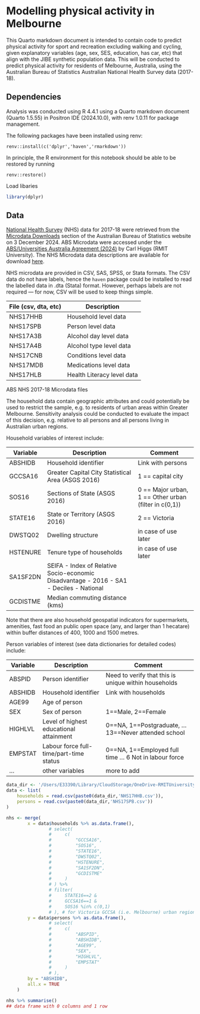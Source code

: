 # Modelling physical activity in Melbourne


This Quarto markdown document is intended to contain code to predict
physical activity for sport and recreation excluding walking and
cycling, given explanatory variables (age, sex, SES, education, has car,
etc) that align with the JIBE synthetic population data. This will be
conducted to predict physical activity for residents of Melbourne,
Australia, using the Australian Bureau of Statistics Australian National
Health Survey data (2017-18).

## Dependencies

Analysis was conducted using R 4.4.1 using a Quarto markdown document
(Quarto 1.5.55) in Positron IDE (2024.10.0), with renv 1.0.11 for
package management.

The following packages have been installed using renv:

    renv::install(c('dplyr','haven','rmarkdown'))

In principle, the R environment for this notebook should be able to be
restored by running

    renv::restore()

Load libaries

``` r
library(dplyr)
```

## Data

[National Health
Survey](https://www.abs.gov.au/statistics/microdata-tablebuilder/available-microdata-tablebuilder/national-health-survey)
(NHS) data for 2017-18 were retrieved from the [Microdata
Downloads](https://microdatadownload.abs.gov.au/MicrodataDownload/login.xhtml)
section of the Australian Bureau of Statistics website on 3 December
2024. ABS Microdata were accessed under the [ABS/Universities Australia
Agreement
(2024)](https://www.abs.gov.au/statistics/microdata-tablebuilder/absuniversities-australia-agreement)
by Carl Higgs (RMIT University). The NHS Microdata data descriptions are
available for download
[here](https://www.abs.gov.au/statistics/microdata-tablebuilder/available-microdata-tablebuilder/national-health-survey#data-item-lists).

NHS microdata are provided in CSV, SAS, SPSS, or Stata formats. The CSV
data do not have labels, hence the `haven` package could be installed to
read the labelled data in .dta (Stata) format. However, perhaps labels
are not required — for now, CSV will be used to keep things simple.

| File (csv, dta, etc) | Description                |
|----------------------|----------------------------|
| NHS17HHB             | Household level data       |
| NHS17SPB             | Person level data          |
| NHS17A3B             | Alcohol day level data     |
| NHS17A4B             | Alcohol type level data    |
| NHS17CNB             | Conditions level data      |
| NHS17MDB             | Medications level data     |
| NHS17HLB             | Health Literacy level data |

ABS NHS 2017-18 Microdata files

The household data contain geographic attributes and could potentially
be used to restrict the sample, e.g. to residents of urban areas within
Greater Melbourne. Sensitivity analysis could be conducted to evaluate
the impact of this decision, e.g. relative to all persons and all
persons living in Australian urban regions.

Household variables of interest include:

| Variable | Description | Comment |
|----|----|----|
| ABSHIDB | Household identifier | Link with persons |
| GCCSA16 | Greater Capital City Statistical Area (ASGS 2016) | 1 == capital city |
| SOS16 | Sections of State (ASGS 2016) | 0 == Major urban, 1 == Other urban (filter in c(0,1)) |
| STATE16 | State or Territory (ASGS 2016) | 2 == Victoria |
| DWSTQ02 | Dwelling structure | in case of use later |
| HSTENURE | Tenure type of households | in case of use later |
| SA1SF2DN | SEIFA - Index of Relative Socio-economic Disadvantage - 2016 - SA1 - Deciles - National |  |
| GCDISTME | Median commuting distance (kms) |  |

Note that there are also household geospatial indicators for
supermarkets, amenities, fast food an public open space (any, and larger
than 1 hecatare) within buffer distances of 400, 1000 and 1500 metres.

Person variables of interest (see data dictionaries for detailed codes)
include:

| Variable | Description | Comment |
|----|----|----|
| ABSPID | Person identifier | Need to verify that this is unique within households |
| ABSHIDB | Household identifier | Link with households |
| AGE99 | Age of person |  |
| SEX | Sex of person | 1==Male, 2==Female |
| HIGHLVL | Level of highest educational attainment | 0==NA, 1==Postgraduate, … 13==Never attended school |
| EMPSTAT | Labour force full-time/part-time status | 0==NA, 1==Employed full time … 6 Not in labour force |
| … | other variables | more to add |

``` r
data_dir <- '/Users/E33390/Library/CloudStorage/OneDrive-RMITUniversity/projects/abs/microdata/NHS2017-18_CSV/NHS2017-18_CSV/'
data <- list(
    households = read.csv(paste0(data_dir,'NHS17HHB.csv')),
    persons = read.csv(paste0(data_dir,'NHS17SPB.csv'))
)
```

``` r
nhs <- merge(
        x = data$households %>% as.data.frame(), 
                # select(
                #     c( 
                #         "GCCSA16", 
                #         "SOS16",
                #         "STATE16", 
                #         "DWSTQ02",
                #         "HSTENURE",
                #         "SA1SF2DN", 
                #         "GCDISTME"
                #     )
                # ) %>% 
                # filter(
                #     STATE16==2 &
                #     GCCSA16==1 &
                #     SOS16 %in% c(0,1)
                # ), # for Victoria GCCSA (i.e. Melbourne) urban regions 
        y = data$persons %>% as.data.frame(),
                # select(
                #     c(
                #         "ABSPID",
                #         "ABSHIDB",
                #         "AGE99",
                #         "SEX",
                #         "HIGHLVL",
                #         "EMPSTAT"
                #     )
                # ), 
        by = "ABSHIDB", 
        all.x = TRUE
    )

nhs %>% summarise()
## data frame with 0 columns and 1 row
```
